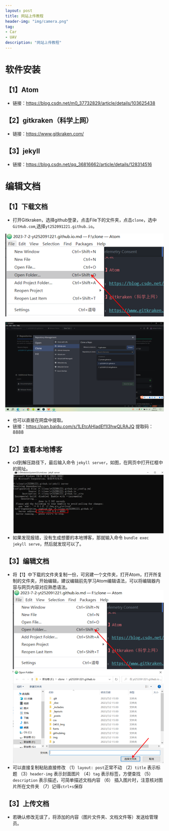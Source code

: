 ```yaml
---
layout: post
title: 网站上传教程
header-img: "img/camera.png"
tag:
- Car
- UAV
description: "网站上传教程"
---
```


# 软件安装

## 【1】Atom

- 链接：https://blog.csdn.net/m0_37732829/article/details/103625438

## 【2】gitkraken（科学上网）

- 链接：https://www.gitkraken.com/

## 【3】jekyll

- 链接：https://blog.csdn.net/qq_36816662/article/details/128314516

# 编辑文档

## 【1】下载文档

- 打开Gitkraken，选择github登录，点击File下的文件夹，点击```clone```，选中```GitHub.com```,选择```yt252091221.github.io```。

![1](/githubimg/2.png )

![1](/githubimg/4.PNG )

- 也可以直接在网盘中提取。
- 链接：https://pan.baidu.com/s/1LEtcAHIadEf1l3hwQLRAJQ
  提取码：8888

## 【2】查看本地博客
- cd到解压路径下，最后输入命令 ```jekyll server```，如图，在网页中打开红框中的网址。
![1](/githubimg/5.PNG )
- 如果发现报错，没有生成想要的本地博客，那就输入命令 ```bundle exec jekyll serve```，然后就发现可以了。

## 【3】编辑文档
- 将【1】中下载的文件夹复制一份，可另建一个文件夹，打开Atom，打开所复制的文件夹，开始编辑，建议编辑前先学习Atom编辑语法，可以将编辑器内容与网页内容对应熟悉语法。
![1](/githubimg/2.png )
![1](/githubimg/3.png )
- 可以直接复制粘贴直接修改
（1）```layout: post```正常不动
（2）```title``` 表示标题
（3）```header-img``` 表示封面图片
（4）```tag``` 表示标签，方便查找
（5）```description``` 表示描述，可简单描述文档内容
（6） 插入图片时，注意核对图片所在文件夹
（7）记得```ctrl+s```保存

## 【3】上传文档
- 若确认修改无误了，将添加的内容（图片文件夹、文档文件等）发送给管理员。
